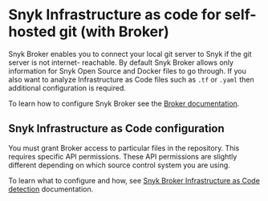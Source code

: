 # Snyk Infrastructure as code for self-hosted git (with Broker)

Snyk Broker enables you to connect your local git server to Snyk if the git server is not internet- reachable. By default Snyk Broker allows only information for Snyk Open Source and Docker files to go through. If you also want to analyze Infrastructure as Code files such as `.tf` or `.yaml` then additional configuration is required.

To learn how to configure Snyk Broker see the [Broker documentation](../../integrate-with-snyk/snyk-broker/broker-introduction.md).

## Snyk Infrastructure as Code configuration

You must grant Broker access to particular files in the repository. This requires specific API permissions. These API permissions are slightly different depending on which source control system you are using.

To learn what to configure and how, see [Snyk Broker Infrastructure as Code detection](../../integrate-with-snyk/snyk-broker/snyk-broker-infrastructure-as-code-detection/) documentation.
